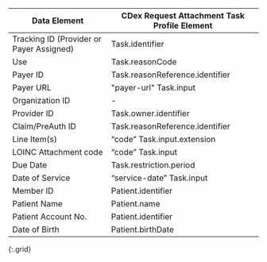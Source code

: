 | Data Element | CDex Request Attachment Task Profile Element |
|-----|-----|
| Tracking ID (Provider or Payer Assigned) | Task.identifier |
| Use | Task.reasonCode |
| Payer ID | Task.reasonReference.identifier |
| Payer URL | "payer-url" Task.input |
| Organization ID | - |
| Provider ID | Task.owner.identifier |
| Claim/PreAuth ID | Task.reasonReference.identifier |
| Line Item(s) | “code” Task.input.extension |
| LOINC Attachment code | “code” Task.input |
| Due Date | Task.restriction.period |
| Date of Service | “service-date” Task.input |
| Member ID | Patient.identifier |
| Patient Name | Patient.name |
| Patient Account No. | Patient.identifier |
| Date of Birth | Patient.birthDate |
{:.grid}